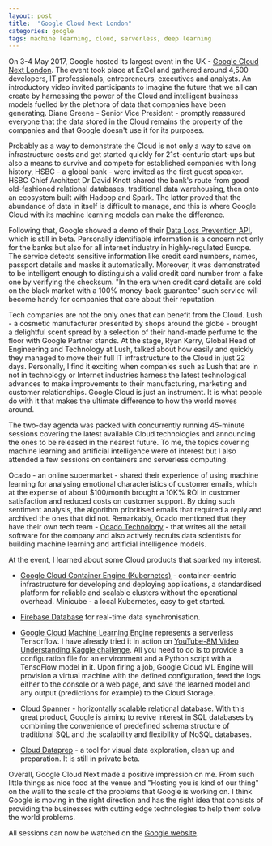```yaml
---
layout: post
title:  "Google Cloud Next London"
categories: google
tags: machine learning, cloud, serverless, deep learning
---
```

On 3-4 May 2017, Google hosted its largest event in the UK - [Google Cloud Next London](https://g.co/nextlondon). The event took place at ExCel and gathered around 4,500 developers, IT professionals, entrepreneurs, executives and analysts. An introductory video invited participants to imagine the future that we all can create by harnessing the power of the Cloud and intelligent business models fuelled by the plethora of data that companies have been generating. Diane Greene - Senior Vice President - promptly reassured everyone that the data stored in the Cloud remains the property of the companies and that Google doesn't use it for its purposes.

Probably as a way to demonstrate the Cloud is not only a way to save on infrastructure costs and get started quickly for 21st-centuric start-ups but also a means to survive and compete for established companies with long history, HSBC - a global bank - were invited as the first guest speaker. HSBC Chief Architect Dr David Knott shared the bank's route from good old-fashioned relational databases, traditional data warehousing, then onto an ecosystem built with Hadoop and Spark. The latter proved that the abundance of data in itself is difficult to manage, and this is where Google Cloud with its machine learning models can make the difference.

Following that, Google showed a demo of their [Data Loss Prevention API](https://cloud.google.com/dlp/), which is still in beta. Personally identifiable information is a concern not only for the banks but also for all internet industry in highly-regulated Europe. The service detects sensitive information like credit card numbers, names, passport details and masks it automatically. Moreover, it was demonstrated to be intelligent enough to distinguish a valid credit card number from a fake one by verifying the checksum. "In the era when credit card details are sold on the black market with a 100% money-back guarantee" such service will become handy for companies that care about their reputation.

Tech companies are not the only ones that can benefit from the Cloud. Lush - a cosmetic manufacturer presented by shops around the globe - brought a delightful scent spread by a selection of their hand-made perfume to the floor with Google Partner stands. At the stage, Ryan Kerry, Global Head of Engineering and Technology at Lush, talked about how easily and quickly they managed to move their full IT infrastructure to the Cloud in just 22 days. Personally, I find it exciting when companies such as Lush that are in not in technology or Internet industries harness the latest technological advances to make improvements to their manufacturing, marketing and customer relationships. Google Cloud is just an instrument. It is what people do with it that makes the ultimate difference to how the world moves around.

The two-day agenda was packed with concurrently running 45-minute sessions covering the latest available Cloud technologies and announcing the ones to be released in the nearest future. To me, the topics covering machine learning and artificial intelligence were of interest but I also attended a few sessions on containers and serverless computing.

Ocado - an online supermarket - shared their experience of using machine learning for analysing emotional characteristics of customer emails, which at the expense of about $100/month brought a 10K% ROI in customer satisfaction and reduced costs on customer support. By doing such sentiment analysis, the algorithm prioritised emails that required a reply and archived the ones that did not. Remarkably, Ocado mentioned that they have their own tech team - [Ocado Technology](http://ocadotechnology.com/) - that writes all the retail software for the company and also actively recruits data scientists for building machine learning and artificial intelligence models.

At the event, I learned about some Cloud products that sparked my interest.

* [Google Cloud Container Engine (Kubernetes)](https://cloud.google.com/container-engine/) - container-centric infrastructure for developing and deploying applications, a standardised platform for reliable and scalable clusters without the operational overhead. Minicube - a local Kubernetes, easy to get started.

* [Firebase Database](https://firebase.google.com/) for real-time data synchronisation.

* [Google Cloud Machine Learning Engine](https://cloud.google.com/ml-engine/) represents a serverless Tensorflow. I have already tried it in action on [YouTube-8M Video Understanding Kaggle challenge](https://www.kaggle.com/c/youtube8m). All you need to do is to provide a configuration file for an environment and a Python script with a TensoFlow model in it. Upon firing a job, Google Cloud ML Engine will provision a virtual machine with the defined configuration, feed the logs either to the console or a web page, and save the learned model and any output (predictions for example) to the Cloud Storage.

* [Cloud Spanner](https://cloud.google.com/spanner/) - horizontally scalable relational database. With this great product, Google is aiming to revive interest in SQL databases by combining the convenience of predefined schema structure of traditional SQL and the scalability and flexibility of NoSQL databases.

* [Cloud Dataprep](https://cloud.google.com/dataprep/) - a tool for visual data exploration, clean up and preparation. It is still in private beta.

Overall, Google Cloud Next made a positive impression on me. From such little things as nice food at the venue and "Hosting you is kind of our thing" on the wall to the scale of the problems that Google is working on. I think Google is moving in the right direction and has the right idea that consists of providing the businesses with cutting edge technologies to help them solve the world problems.

All sessions can now be watched on the [Google website](https://cloudonair.withgoogle.com/events/next-live-emea-2017).
